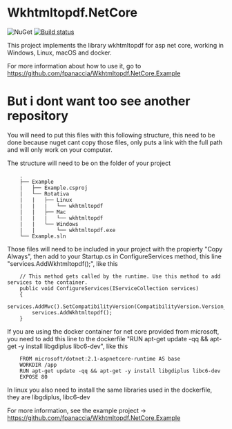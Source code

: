 # Wkhtmltopdf.NetCore

![NuGet](https://buildstats.info/nuget/Wkhtmltopdf.NetCore)
[![Build status](https://ci.appveyor.com/api/projects/status/uws43d45pusuhq3a?svg=true)](https://ci.appveyor.com/project/fpanaccia/wkhtmltopdf-netcore-qft6o)

This project implements the library wkhtmltopdf for asp net core, working in Windows, Linux, macOS and docker.

For more information about how to use it, go to https://github.com/fpanaccia/Wkhtmltopdf.NetCore.Example

# But i dont want too see another repository

You will need to put this files with this following structure, this need to be done because nuget cant copy those files, only puts a link with the full path and will only work on your computer.

The structure will need to be on the folder of your project

        .
        ├── Example
        |   ├── Example.csproj
        |   └── Rotativa
        |   |   ├── Linux
        |   |   |   └── wkhtmltopdf
        |   |   ├── Mac
        |   |   |   └── wkhtmltopdf
        |   |   └── Windows
        |   |       └── wkhtmltopdf.exe
        └── Example.sln

Those files will need to be included in your project with the propierty "Copy Always", then add to your Startup.cs in ConfigureServices method, this line "services.AddWkhtmltopdf();", like this

        // This method gets called by the runtime. Use this method to add services to the container.
        public void ConfigureServices(IServiceCollection services)
        {
            services.AddMvc().SetCompatibilityVersion(CompatibilityVersion.Version_2_1);
            services.AddWkhtmltopdf();
        }
        
If you are using the docker container for net core provided from microsoft, you need to add this line to the dockerfile "RUN apt-get update -qq && apt-get -y install libgdiplus libc6-dev", like this

        FROM microsoft/dotnet:2.1-aspnetcore-runtime AS base
        WORKDIR /app
        RUN apt-get update -qq && apt-get -y install libgdiplus libc6-dev
        EXPOSE 80

In linux you also need to install the same libraries used in the dockerfile, they are libgdiplus, libc6-dev


For more information, see the example project -> https://github.com/fpanaccia/Wkhtmltopdf.NetCore.Example

